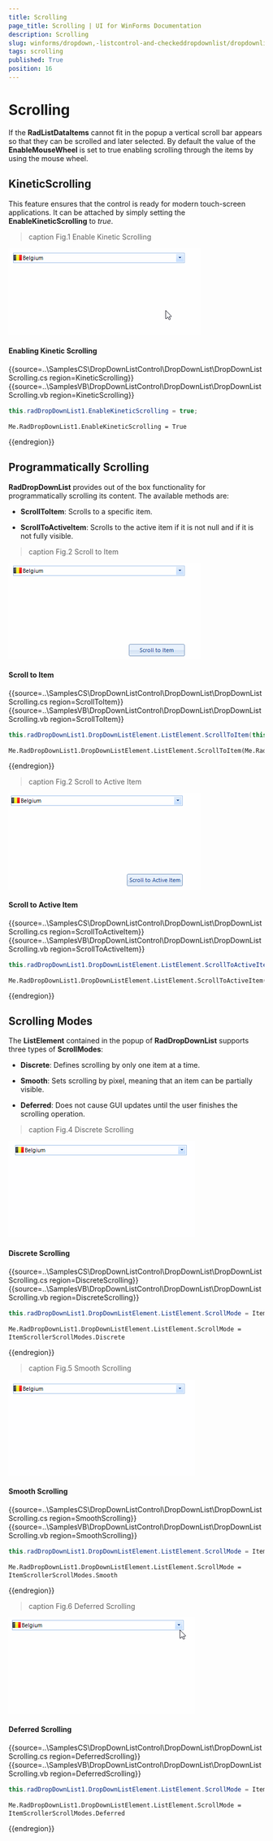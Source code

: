 ```yaml
---
title: Scrolling
page_title: Scrolling | UI for WinForms Documentation
description: Scrolling
slug: winforms/dropdown,-listcontrol-and-checkeddropdownlist/dropdownlist/scrolling
tags: scrolling
published: True
position: 16
---
```


# Scrolling
 
If the __RadListDataItems__ cannot fit in the popup a vertical scroll bar appears so that they can be scrolled and later selected. By default the value of the __EnableMouseWheel__ is set to true enabling scrolling through the items by using the mouse wheel.
      

## KineticScrolling

This feature ensures that the control is ready for modern touch-screen applications. It can be attached by simply setting the __EnableKineticScrolling__ to *true*.
        
>caption Fig.1 Enable Kinetic Scrolling

![dropdown-and-listcontrol-dropdownlist-scrolling 001](images/dropdown-and-listcontrol-dropdownlist-scrolling001.gif)

#### Enabling Kinetic Scrolling 

{{source=..\SamplesCS\DropDownListControl\DropDownList\DropDownListScrolling.cs region=KineticScrolling}} 
{{source=..\SamplesVB\DropDownListControl\DropDownList\DropDownListScrolling.vb region=KineticScrolling}} 

````C#
this.radDropDownList1.EnableKineticScrolling = true;

````
````VB.NET
Me.RadDropDownList1.EnableKineticScrolling = True

````

{{endregion}} 

## Programmatically Scrolling

__RadDropDownList__ provides out of the box functionality for programmatically scrolling its content. The available methods are: 
        

* __ScrollToItem__: Scrolls to a specific item.
            

* __ScrollToActiveItem__: Scrolls to the active item if it is not null and if it is not fully visible.
            
>caption Fig.2 Scroll to Item

![dropdown-and-listcontrol-dropdownlist-scrolling 002](images/dropdown-and-listcontrol-dropdownlist-scrolling002.gif)

#### Scroll to Item 

{{source=..\SamplesCS\DropDownListControl\DropDownList\DropDownListScrolling.cs region=ScrollToItem}} 
{{source=..\SamplesVB\DropDownListControl\DropDownList\DropDownListScrolling.vb region=ScrollToItem}} 

````C#
this.radDropDownList1.DropDownListElement.ListElement.ScrollToItem(this.radDropDownList1.Items.Last());

````
````VB.NET
Me.RadDropDownList1.DropDownListElement.ListElement.ScrollToItem(Me.RadDropDownList1.Items.Last())

````

{{endregion}} 
 

>caption Fig.2 Scroll to Active Item

![dropdown-and-listcontrol-dropdownlist-scrolling 003](images/dropdown-and-listcontrol-dropdownlist-scrolling003.gif)

#### Scroll to Active Item 

{{source=..\SamplesCS\DropDownListControl\DropDownList\DropDownListScrolling.cs region=ScrollToActiveItem}} 
{{source=..\SamplesVB\DropDownListControl\DropDownList\DropDownListScrolling.vb region=ScrollToActiveItem}} 

````C#
this.radDropDownList1.DropDownListElement.ListElement.ScrollToActiveItem();

````
````VB.NET
Me.RadDropDownList1.DropDownListElement.ListElement.ScrollToActiveItem()

````

{{endregion}} 
 

## Scrolling Modes

The __ListElement__ contained in the popup of __RadDropDownList__ supports three types of __ScrollModes__:
        

* __Discrete__: Defines scrolling by only one item at a time.
            

* __Smooth__: Sets scrolling by pixel, meaning that an item can be partially visible.
            

* __Deferred__: Does not cause GUI updates until the user finishes the scrolling operation.
            
>caption Fig.4 Discrete Scrolling

![dropdown-and-listcontrol-dropdownlist-scrolling 004](images/dropdown-and-listcontrol-dropdownlist-scrolling004.gif)

#### Discrete Scrolling 

{{source=..\SamplesCS\DropDownListControl\DropDownList\DropDownListScrolling.cs region=DiscreteScrolling}} 
{{source=..\SamplesVB\DropDownListControl\DropDownList\DropDownListScrolling.vb region=DiscreteScrolling}} 

````C#
this.radDropDownList1.DropDownListElement.ListElement.ScrollMode = ItemScrollerScrollModes.Discrete;

````
````VB.NET
Me.RadDropDownList1.DropDownListElement.ListElement.ScrollMode = ItemScrollerScrollModes.Discrete

````

{{endregion}} 



>caption Fig.5 Smooth Scrolling

![dropdown-and-listcontrol-dropdownlist-scrolling 005](images/dropdown-and-listcontrol-dropdownlist-scrolling005.gif)

#### Smooth Scrolling 

{{source=..\SamplesCS\DropDownListControl\DropDownList\DropDownListScrolling.cs region=SmoothScrolling}} 
{{source=..\SamplesVB\DropDownListControl\DropDownList\DropDownListScrolling.vb region=SmoothScrolling}} 

````C#
this.radDropDownList1.DropDownListElement.ListElement.ScrollMode = ItemScrollerScrollModes.Smooth;

````
````VB.NET
Me.RadDropDownList1.DropDownListElement.ListElement.ScrollMode = ItemScrollerScrollModes.Smooth

````

{{endregion}} 
 
>caption Fig.6 Deferred Scrolling

![dropdown-and-listcontrol-dropdownlist-scrolling 006](images/dropdown-and-listcontrol-dropdownlist-scrolling006.gif)

#### Deferred Scrolling 

{{source=..\SamplesCS\DropDownListControl\DropDownList\DropDownListScrolling.cs region=DeferredScrolling}} 
{{source=..\SamplesVB\DropDownListControl\DropDownList\DropDownListScrolling.vb region=DeferredScrolling}} 

````C#
this.radDropDownList1.DropDownListElement.ListElement.ScrollMode = ItemScrollerScrollModes.Deferred;

````
````VB.NET
Me.RadDropDownList1.DropDownListElement.ListElement.ScrollMode = ItemScrollerScrollModes.Deferred

````

{{endregion}} 



